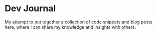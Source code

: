# Dev Journal
My attempt to put together a collection of code snippets and blog posts here, where I can share my knowledge and insights with others.
